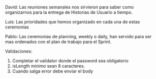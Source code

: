 David: Las reuniones semanales nos sirvieron para saber como organizarnos para la entrega de Historias de Usuario a tiempo.

Luis: Las prioridades que hemos organizado en cada una de estas ceremonias

Pablo: Las ceremonias de planning, weekly o daily, han servido para ser mas ordenados con el plan de trabajo para el Sprint.

Validaciones:
1. Completar el validator donde el password sea obligatorio
2. isLength minimo sean 8 caracteres.
3. Cuando salga error debe enviar el body 